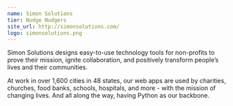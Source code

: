 ```yaml
---
name: Simon Solutions
tier: Nudge Nudgers
site_url: http://simonsolutions.com/
logo: simonsolutions.png
---
```


Simon Solutions designs easy-to-use technology tools for non-profits to prove their mission, ignite collaboration, and positively transform people’s lives and their communities. 

At work in over 1,600 cities in 48 states, our web apps are used by charities, churches, food banks, schools, hospitals, and more - with the mission of changing lives.
And all along the way, having Python as our backbone.

